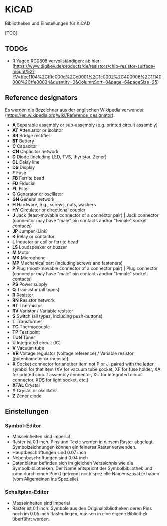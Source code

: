 # KiCAD

Bibliotheken und Einstellungen für KiCAD

[TOC]

## TODOs
- R.Yageo.RC0805 vervollständigen: ab hier: (https://www.digikey.de/products/de/resistors/chip-resistor-surface-mount/52?FV=ffec1104%2Cfffc000d%2Cc0001%2C1c0002%2C400006%2C1f140000%2Cffe00034&quantity=0&ColumnSort=0&page=6&pageSize=25)

## Reference designators
Es werden die Bezeichner aus der englischen Wikipedia verwendet (https://en.wikipedia.org/wiki/Reference_designator).
- **A**	Separable assembly or sub-assembly (e.g. printed circuit assembly)
- **AT**	Attenuator or isolator
- **BR**	Bridge rectifier
- **BT**	Battery
- **C**		Capacitor
- **CN**	Capacitor network
- **D**		Diode (including LED, TVS, thyristor, Zener)
- **DL**	Delay line
- **DS**	Display
- **F**		Fuse
- **FB**	Ferrite bead
- **FD**	Fiducial
- **FL**	Filter
- **G**		Generator or oscillator
- **GN**	General network
- **H**		Hardware, e.g., screws, nuts, washers
- **HY**	Circulator or directional coupler
- **J**		Jack (least-movable connector of a connector pair) | Jack connector (connector may have "male" pin contacts and/or "female" socket contacts)
- **JP**	Jumper (Link)
- **K**	Relay or contactor
- **L**	Inductor or coil or ferrite bead
- **LS**	Loudspeaker or buzzer
- **M**	Motor
- **MK**	Microphone
- **MP**	Mechanical part (including screws and fasteners)
- **P**	Plug (most-movable connector of a connector pair) | Plug connector (connector may have "male" pin contacts and/or "female" socket contacts)
- **PS**	Power supply
- **Q**	Transistor (all types)
- **R**	Resistor
- **RN**	Resistor network
- **RT**	Thermistor
- **RV**	Varistor / Variable resistor
- **S**	Switch (all types, including push-buttons)
- **T**	Transformer
- **TC**	Thermocouple
- **TP**	Test point
- **TUN**	Tuner
- **U**	Integrated circuit (IC)
- **V**	Vacuum tube
- **VR**	Voltage regulator (voltage reference) / Variable resistor (potentiometer or rheostat)
- **X**	Socket connector for another item not P or J, paired with the letter symbol for that item (XV for vacuum tube socket, XF for fuse holder, XA for printed circuit assembly connector, XU for integrated circuit connector, XDS for light socket, etc.)
- **XTAL**	Crystal
- **Y**	Crystal or oscillator
- **Z**	Zener diode

## Einstellungen
### Symbol-Editor
- Masseinheiten sind imperial
- Raster ist 0.1 inch. Pins und Texte werden in diesem Raster abgelegt. Symbolzeichnungen können ein feineres Raster verwenden.
- Hauptbeschriftungen sind 0.07 inch
- Nebenbeschriftungen sind 0.04 inch
- Datenblätter befinden sich im gleichen Verzeichnis wie die Symbolbibliotheken. Der Name entspricht der Symbolbibliothek und kann durch einen Punkt getrennt noch spezielle Namenszusätze haben (vom Allgemeinen ins Spezielle).

### Schaltplan-Editor
- Masseinheiten sind imperial
- Raster ist 0.1 inch. Symbole aus den Originalbibliotheken deren Pins noch im 0.05 inch Raster liegen, müssen in eine eigene Bibliothek überführt werden.